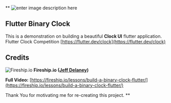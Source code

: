 **
![enter image description here](https://flutter.dev/assets/flutter-lockup-4cb0ee072ab312e59784d9fbf4fb7ad42688a7fdaea1270ccf6bbf4f34b7e03f.svg)
## Flutter Binary Clock

This is a demonstration on building a beautiful **Clock UI** flutter  application.
Flutter Clock Competition [https://flutter.dev/clock](https://flutter.dev/clock)

## Credits
![Fireship.io](https://avatars1.githubusercontent.com/u/46283609?s=50&v=4) **Fireship.io ([Jeff Delaney](https://google-developers.appspot.com/community/experts/directory/profile/profile-jeff_delaney))**

**Full Video:** [https://fireship.io/lessons/build-a-binary-clock-flutter/](https://fireship.io/lessons/build-a-binary-clock-flutter/)

Thank You for motivating me for re-creating this project.
**